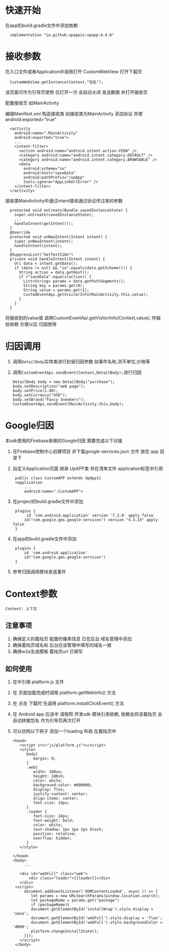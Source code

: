 #  快速开始
   在app的build.gradle文件中添加依赖

      implementation "io.github.upappio:upapp:4.4.0"
   
# 接收参数

   在入口文件或者Application中调用打开 CustomWebView 打开下载页

      CustomWebView.getInstance(Context,"包名");

   该页面可作为引导页使用 仅打开一次  会自动关闭 发送数据 并打开接收页

   配置接收页 如MainActivity

   编辑Manifest.xml
   构造接收类  如接收类为MainActivity 添加协议 并使 android:exported="true"

      <activity
        android:name=".MainActivity"
        android:exported="true">
        ...
        <intent-filter>
          <action android:name="android.intent.action.VIEW" />
          <category android:name="android.intent.category.DEFAULT" />
          <category android:name="android.intent.category.BROWSABLE" />
          <data
            android:scheme="io"
            android:host="saveData"
            android:pathPrefix="/upApp"
            tools:ignore="AppLinkUrlError" />
        </intent-filter>
      </activity>
      
   接收类MainActivity中通过intent接收通过协议传过来的参数
   
      protected void onCreate(Bundle savedInstanceState) {
        super.onCreate(savedInstanceState);
        ...
        handleIntent(getIntent());
      }
      @Override
      protected void onNewIntent(Intent intent) {
        super.onNewIntent(intent);
        handleIntent(intent);
      }
      @SuppressLint("SetTextI18n")
      private void handleIntent(Intent intent) {
        Uri data = intent.getData();
        if (data != null && "io".equals(data.getScheme())) {
          String action = data.getHost();
          if ("saveData".equals(action)) {
            List<String> params = data.getPathSegments();
            String key = params.get(0);
            String value = params.get(1);
            CustomEventApi.getVisitorInfo(MainActivity.this,value);
          }
        }
      }
      
  将接收到的value值 调用CustomEventApi.getVisitorInfo(Context,value); 传输给依赖 方便以后 归因使用

# 归因调用 

1. 调用`DetailBody`实体类进行封装归因参数 如事件名称,货币单位,价格等
2. 调用`CustomEventApi.sendEvent(Context,DetailBody);`进行归因

       DetailBody body = new DetailBody("purchase");
       body.setDescription("web page");
       body.setPrice(1.00);
       body.setCurrency("USD");
       body.setBrand("Fancy Sneakers");
       CustomEventApi.sendEvent(MainActivity.this,body);

# Google归因
本sdk使用的Firebase来做的Google归因 需要完成以下对接 
1. 在Firebase控制中心创建项目 并下载google-services.json 文件 放在 app 目录下
2. 自定义Application页面 继承 UpAPP类 并在清单文件 application标签中引用

        public class CustomAPP extends UpApp{}
        <application
            ...
            android:name=".CustomAPP">
3. 在project的build.gradle文件中添加
    
        plugins {
             id 'com.android.application' version '7.3.0' apply false
            id("com.google.gms.google-services") version "4.3.15" apply false
        }
4. 在app的build.gradle文件中添加

        plugins {
            id 'com.android.application'
            id("com.google.gms.google-services")
        }
5. 参考归因调用模块发送事件


# Context参数

    Context: 上下文






## 注意事项

1. 确保定义的着陆页 配置的像素信息 已在后台 域名管理中添加
2. 确保着陆页域名和 后台应该管理中填写的域名一致
3. 确保w2a生成模板 着陆页url 已填写

## 如何使用

1.  在<head>中引用 platform.js 文件
2.  在 页面加载完成时调用 platform.getWebInfo() 方法
3.  在 点击 下载时 先调用 platform.installClickEvent() 方法
4.  在 Android app 应该中 请按照 开发sdk 模块引用依赖, 依赖会将该着陆页 会自动拼接包名 作为引导页再次打开 
5.  可以仿照以下例子 添加一个loading 布局 在着陆页中 
 
        <head>
           <script src="js/platform.js"></script>
           <style>
              body{
                 margin: 0;
              }
              .web{
                 width: 100vw;
                 height: 100vh;
                 color: white;
                 background-color: #000000;
                 display: flex;
                 justify-content: center;
                 align-items: center;
                 font-size: 24px;
              }
              .loader {
                 font-size: 24px;
                 font-weight: bold;
                 color: white;
                 text-shadow: 1px 1px 2px black;
                 position: relative;
                 overflow: hidden;
              }
           </style>
    
        </head>
        <body>
             ...

           <div id="webFull" class="web">
               <div class="loader">{{loader}}</div>
           </div>
         <script>
             document.addEventListener('DOMContentLoaded', async () => {
                let params = new URLSearchParams(window.location.search);
                let packageName = params.get("package")
                if (packageName){
                document.getElementById('installWrap').style.display = 'none';
                document.getElementById('webFull').style.display = 'flex';
                document.getElementById('webFull').style.backgroundColor = '#000';
                platform.changeInstallState();
             }});
           </script>
         </body>




 
